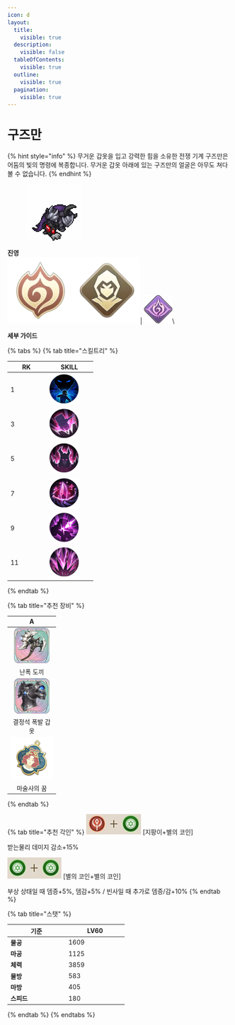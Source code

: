 ```yaml
---
icon: d
layout:
  title:
    visible: true
  description:
    visible: false
  tableOfContents:
    visible: true
  outline:
    visible: true
  pagination:
    visible: true
---
```


# 구즈만

{% hint style="info" %}
무거운 갑옷을 입고 강력한 힘을 소유한 전쟁 기계 구즈만은 어둠의 빛의 명령에 복종합니다. 무거운 갑옷 아래에 있는 구즈만의 얼굴은 아무도 쳐다 볼 수 없습니다.
{% endhint %}

<div align="left">

<figure><img src="../../.gitbook/assets/9.png" alt=""><figcaption></figcaption></figure>

</div>

**진영**\
<img src="../../.gitbook/assets/unittag_thebombing-150x150.webp" alt="" data-size="line"><img src="../../.gitbook/assets/unittag_rover-150x150.webp" alt="" data-size="line">| <img src="../../.gitbook/assets/파멸자.webp" alt="" data-size="line">\


**세부 가이드**

{% tabs %}
{% tab title="스킬트리" %}
<table><thead><tr><th width="72">RK</th><th width="94">SKILL</th></tr></thead><tbody><tr><td>1</td><td><img src="../../.gitbook/assets/1 (8).png" alt="" data-size="original"></td></tr><tr><td>3</td><td><img src="../../.gitbook/assets/2 (8).png" alt=""></td></tr><tr><td>5</td><td><img src="../../.gitbook/assets/3 (7).png" alt=""></td></tr><tr><td>7</td><td><img src="../../.gitbook/assets/4 (6).png" alt=""></td></tr><tr><td>9</td><td><img src="../../.gitbook/assets/5 (6).png" alt=""></td></tr><tr><td>11</td><td><img src="../../.gitbook/assets/6 (5).png" alt=""></td></tr></tbody></table>
{% endtab %}

{% tab title="추천 장비" %}
<table><thead><tr><th width="96" align="center">A</th></tr></thead><tbody><tr><td align="center"><img src="../../.gitbook/assets/난폭.png" alt=""></td></tr><tr><td align="center">난폭 도끼</td></tr><tr><td align="center"><img src="../../.gitbook/assets/a_7.png" alt=""></td></tr><tr><td align="center">결정석 폭발 갑옷</td></tr><tr><td align="center"><img src="../../.gitbook/assets/charm_magician.png" alt=""></td></tr><tr><td align="center">마술사의 꿈</td></tr></tbody></table>


{% endtab %}

{% tab title="추천 각인" %}
<img src="../../.gitbook/assets/d4.png" alt="" data-size="line"> \[지팡이+별의 코인]&#x20;

받는물리 데미지 감소+15%

<img src="../../.gitbook/assets/d2.png" alt="" data-size="line"> \[별의 코인+별의 코인]&#x20;

부상 상태일 때 뎀증+5%, 뎀감+5% / 빈사일 때 추가로 뎀증/감+10%
{% endtab %}

{% tab title="스탯" %}
<table><thead><tr><th width="117">기준</th><th width="120">LV60</th></tr></thead><tbody><tr><td><strong>물공</strong></td><td>1609</td></tr><tr><td><strong>마공</strong></td><td>1125</td></tr><tr><td><strong>체력</strong></td><td>3859</td></tr><tr><td><strong>물방</strong></td><td>583</td></tr><tr><td><strong>마방</strong></td><td>405</td></tr><tr><td><strong>스피드</strong></td><td>180</td></tr></tbody></table>
{% endtab %}
{% endtabs %}

